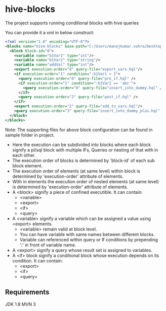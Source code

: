 # hive-blocks
The project supports running conditional blocks with hive queries

You can provide it a xml in below construct:

```xml
<?xml version="1.0" encoding="UTF-8"?>
<blocks name="hive-blocks" base-path="C:/Users/manojkumar.vohra/Desktop/hblocks/">
  <block block-id="0">
    <variable name="b1Var1" type="int"/>
    <variable name="b1Var2" type="string"/>
    <variable name="addVal" type="int"/>
    <export execution-order="0" query-file="export_vars.hql"/>
    <if execution-order="1" condition=":b1Var1 > 2">
      <query execution-order="0" query-file="pre_if.hql" />
      <if execution-order="1" condition=":b1Var2 == 'abc'">
      	<query execution-order="0" query-file="insert_into_dummy.hql" />
      </if>
      <query execution-order="2" query-file="post_if.hql" />
    </if>
    <export execution-order="2" query-file="add_to_vars.hql"/>
    <query execution-order="3" query-file="insert_into_dummy_plus.hql" />
  </block>
</blocks>
```

Note: The supporting files for above block configuration can be found in sample folder in project.

- Here the execution can be subdivided into blocks where each block signify a pl/sql block with multiple IFs, Queries or nesting of that with in each other.
- The execution order of blocks is determined by 'block-id' of each sub block element.
- The execution order of elements (at same level) within block is determined by 'execution-order' attribute of elements.
- With in elements the execution order of nested elements (at same level) is determined by 'execution-order' attribute of elements.
- A \<block\> signify a piece of confined executible. It can contain:
  -  \<variable\>
  -   \<export\>
  -   \<if\>
  -   \<query\>
- A \<variable\> signify a variable which can be assigned a value using \<export\> elements.
  -   \<variable\> remain valid at block level.
  -   You can have variable with same names between different blocks.
  -   Variable can referenced within query or If conditions by prepending ':' in front of variable name.
- A \<export\> signify a query whose result set is assigned to variables.
- A \<if\> block signify a conditional block whose execution depends on its condition. It can contain:
  -   \<export\>
  -   \<if\>
  -   \<query\>

Requirements
------------
JDK 1.8
MVN 3
